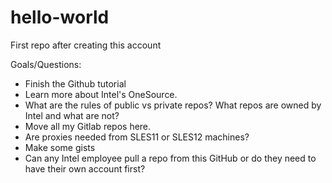 # hello-world
First repo after creating this account

Goals/Questions:
- Finish the Github tutorial
- Learn more about Intel's OneSource.
- What are the rules of public vs private repos?  What repos are owned by Intel and what are not?
- Move all my Gitlab repos here.
- Are proxies needed from SLES11 or SLES12 machines?
- Make some gists
- Can any Intel employee pull a repo from this GitHub or do they need to have their own account first?
